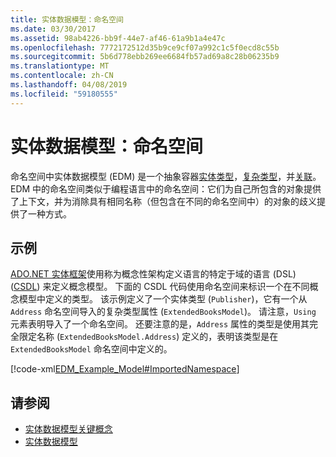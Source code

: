 ```yaml
---
title: 实体数据模型：命名空间
ms.date: 03/30/2017
ms.assetid: 98ab4226-bb9f-44e7-af46-61a9b1a4e47c
ms.openlocfilehash: 7772172512d35b9ce9cf07a992c1c5f0ecd8c55b
ms.sourcegitcommit: 5b6d778ebb269ee6684fb57ad69a8c28b06235b9
ms.translationtype: MT
ms.contentlocale: zh-CN
ms.lasthandoff: 04/08/2019
ms.locfileid: "59180555"
---
```

# <a name="entity-data-model-namespaces"></a>实体数据模型：命名空间
命名空间中实体数据模型 (EDM) 是一个抽象容器[实体类型](../../../../docs/framework/data/adonet/entity-type.md)，[复杂类型](../../../../docs/framework/data/adonet/complex-type.md)，并[关联](../../../../docs/framework/data/adonet/association-type.md)。 EDM 中的命名空间类似于编程语言中的命名空间：它们为自己所包含的对象提供了上下文，并为消除具有相同名称（但包含在不同的命名空间中）的对象的歧义提供了一种方式。  
  
## <a name="example"></a>示例  
 [ADO.NET 实体框架](../../../../docs/framework/data/adonet/ef/index.md)使用称为概念性架构定义语言的特定于域的语言 (DSL) ([CSDL](../../../../docs/framework/data/adonet/ef/language-reference/csdl-specification.md)) 来定义概念模型。 下面的 CSDL 代码使用命名空间来标识一个在不同概念模型中定义的类型。 该示例定义了一个实体类型 (`Publisher`)，它有一个从 `Address` 命名空间导入的复杂类型属性 (`ExtendedBooksModel`)。 请注意，`Using` 元素表明导入了一个命名空间。 还要注意的是，`Address` 属性的类型是使用其完全限定名称 (`ExtendedBooksModel.Address`) 定义的，表明该类型是在 `ExtendedBooksModel` 命名空间中定义的。  
  
 [!code-xml[EDM_Example_Model#ImportedNamespace](../../../../samples/snippets/xml/VS_Snippets_Data/edm_example_model/xml/books6.edmx#importednamespace)]  
  
## <a name="see-also"></a>请参阅

- [实体数据模型关键概念](../../../../docs/framework/data/adonet/entity-data-model-key-concepts.md)
- [实体数据模型](../../../../docs/framework/data/adonet/entity-data-model.md)
